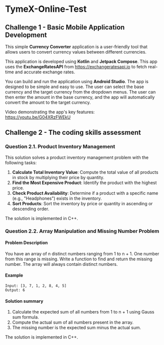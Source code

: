 # TymeX-Online-Test

## Challenge 1 - Basic Mobile Application Development

This simple **Currency Converter** application is a user-friendly tool that allows users to convert currency values between different currencies.

This application is developed using **Kotlin** and **Jetpack Compose**. This app uses the **ExchangeRatesAPI** from https://exchangeratesapi.io to fetch real-time and accurate exchange rates.

You can build and run the application using **Android Studio**. The app is designed to be simple and easy to use. The user can select the base currency and the target currency from the dropdown menus. The user can then enter the amount in the base currency, and the app will automatically convert the amount to the target currency.

Video demonstrating the app's key features: https://youtu.be/G04XRzFWEkU

## Challenge 2 - The coding skills assessment

### Question 2.1. Product Inventory Management

This solution solves a product inventory management problem with the following tasks:

1. **Calculate Total Inventory Value**: Compute the total value of all products in stock by multiplying their price by quantity.
2. **Find the Most Expensive Product**: Identify the product with the highest price.
3. **Check Product Availability**: Determine if a product with a specific name (e.g., "Headphones") exists in the inventory.
4. **Sort Products**: Sort the inventory by price or quantity in ascending or descending order.

The solution is implemented in C++.

### Question 2.2. Array Manipulation and Missing Number Problem

#### Problem Description

You have an array of n distinct numbers ranging from 1 to n + 1. One number from this range is missing. Write a function to find and return the missing number. The array will always contain distinct numbers.

#### Example

```
Input: [3, 7, 1, 2, 8, 4, 5]
Output: 6
```

#### Solution summary

1. Calculate the expected sum of all numbers from 1 to n + 1 using Gauss sum formula.
2. Compute the actual sum of all numbers present in the array.
3. The missing number is the expected sum minus the actual sum.

The solution is implemented in C++.